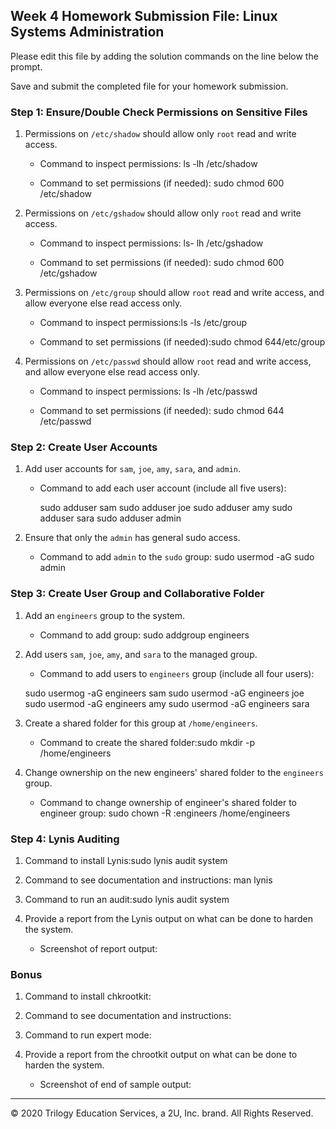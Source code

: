 ## Week 4 Homework Submission File: Linux Systems Administration

Please edit this file by adding the solution commands on the line below the prompt.

Save and submit the completed file for your homework submission.


### Step 1: Ensure/Double Check Permissions on Sensitive Files

1. Permissions on `/etc/shadow` should allow only `root` read and write access.

    - Command to inspect permissions: ls -lh /etc/shadow

    - Command to set permissions (if needed): sudo chmod 600 /etc/shadow

2. Permissions on `/etc/gshadow` should allow only `root` read and write access.

    - Command to inspect permissions: ls- lh /etc/gshadow

    - Command to set permissions (if needed): sudo chmod 600 /etc/gshadow

3. Permissions on `/etc/group` should allow `root` read and write access, and allow everyone else read access only.

    - Command to inspect permissions:ls -ls /etc/group

    - Command to set permissions (if needed):sudo chmod 644/etc/group

4. Permissions on `/etc/passwd` should allow `root` read and write access, and allow everyone else read access only.

    - Command to inspect permissions: ls -lh /etc/passwd

    - Command to set permissions (if needed): sudo chmod 644 /etc/passwd

### Step 2: Create User Accounts

1. Add user accounts for `sam`, `joe`, `amy`, `sara`, and `admin`.

    - Command to add each user account (include all five users):
      
     	 sudo adduser sam
	 sudo adduser joe
	 sudo adduser amy
	 sudo adduser sara
	 sudo adduser admin

2. Ensure that only the `admin` has general sudo access.

    - Command to add `admin` to the `sudo` group: sudo usermod -aG sudo admin

### Step 3: Create User Group and Collaborative Folder

1. Add an `engineers` group to the system.

    - Command to add group: sudo addgroup engineers

2. Add users `sam`, `joe`, `amy`, and `sara` to the managed group.

    - Command to add users to `engineers` group (include all four users):

	sudo usermog -aG engineers sam
	sudo usermod -aG engineers joe
	sudo usermod -aG engineers amy
	sudo usermod -aG engineers sara

3. Create a shared folder for this group at `/home/engineers`.

    - Command to create the shared folder:sudo mkdir -p /home/engineers

4. Change ownership on the new engineers' shared folder to the `engineers` group.

    - Command to change ownership of engineer's shared folder to engineer group: sudo chown -R :engineers /home/engineers

### Step 4: Lynis Auditing

1. Command to install Lynis:sudo lynis audit system

2. Command to see documentation and instructions: man lynis

3. Command to run an audit:sudo lynis audit system

4. Provide a report from the Lynis output on what can be done to harden the system.

    - Screenshot of report output:


### Bonus
1. Command to install chkrootkit:

2. Command to see documentation and instructions:

3. Command to run expert mode:

4. Provide a report from the chrootkit output on what can be done to harden the system.
    - Screenshot of end of sample output:

---
© 2020 Trilogy Education Services, a 2U, Inc. brand. All Rights Reserved.

